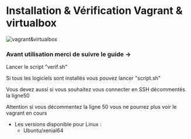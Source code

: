# Installation & Vérification Vagrant & virtualbox

![vagrant&virtualbox](https://oracle-base.com/blog/wp-content/uploads/2018/09/virtualbox-plus-vagrant.png)

### Avant utilisation merci de suivre le guide ->

Lancer le script "verif.sh"

Si tous les logiciels sont installés vous pouvez lancer "script.sh"

Vous devez aussi si vous souhaitez vous connecter en SSH décommentés la ligne50

Attention si vous décommentez la ligne 50 vous ne pourrez plus voir le vagrant en cours



* Les versions disponible pour Linux :
  * Ubuntu/xenial64
